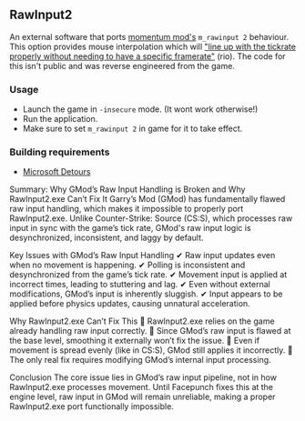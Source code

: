 ## RawInput2

An external software that ports [momentum mod's](https://momentum-mod.org/) ``m_rawinput 2`` behaviour. This option provides mouse interpolation which will ["line up with the tickrate properly without needing to have a specific framerate"](https://discord.com/channels/235111289435717633/356398721790902274/997026787995435088) (rio). The code for this isn't public and was reverse engineered from the game.

### Usage
* Launch the game in ``-insecure`` mode. (It wont work otherwise!)
* Run the application.
* Make sure to set ``m_rawinput 2`` in game for it to take effect.

### Building requirements
* [Microsoft Detours](https://github.com/microsoft/Detours)


Summary: Why GMod’s Raw Input Handling is Broken and Why RawInput2.exe Can’t Fix It
Garry’s Mod (GMod) has fundamentally flawed raw input handling, which makes it impossible to properly port RawInput2.exe. Unlike Counter-Strike: Source (CS:S), which processes raw input in sync with the game’s tick rate, GMod's raw input logic is desynchronized, inconsistent, and laggy by default.

Key Issues with GMod’s Raw Input Handling
✔ Raw input updates even when no movement is happening.
✔ Polling is inconsistent and desynchronized from the game’s tick rate.
✔ Movement input is applied at incorrect times, leading to stuttering and lag.
✔ Even without external modifications, GMod’s input is inherently sluggish.
✔ Input appears to be applied before physics updates, causing unnatural acceleration.

Why RawInput2.exe Can’t Fix This
🚫 RawInput2.exe relies on the game already handling raw input correctly.
🚫 Since GMod’s raw input is flawed at the base level, smoothing it externally won’t fix the issue.
🚫 Even if movement is spread evenly (like in CS:S), GMod still applies it incorrectly.
🚫 The only real fix requires modifying GMod’s internal input processing.

Conclusion
The core issue lies in GMod’s raw input pipeline, not in how RawInput2.exe processes movement. Until Facepunch fixes this at the engine level, raw input in GMod will remain unreliable, making a proper RawInput2.exe port functionally impossible.
